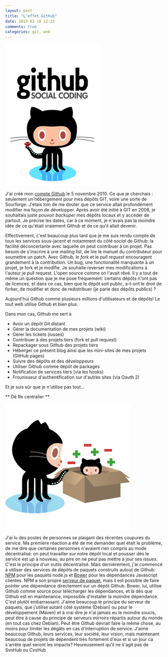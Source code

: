 ```yaml
---
layout: post
title: "L'effet Github"
date: 2013-02-18 12:33
comments: true
categories: git, web
---
```


![Github logo](../img/posts/images/github.png "Github")

J'ai créé mon [compte Github](https://github.com/krampstudio) le 5 novembre 2010. Ce que je cherchais : seulement un hébergement pour mes dépôts GIT, voire une sorte de Sourforge. J'étais loin de me douter que ce service allait profondément modifier ma façon de développer. Après avoir été initié à GIT en 2008, je souhaitais juste pouvoir _backuper_ mes dépôts locaux et y accéder de partout. Je précise les dates, car à ce moment, je n'avais pas la moindre idée de ce qu'était vraiement Github et de ce qu'il allait devenir.

<!-- more -->

Effectivement, c'est beaucoup plus tard que je me suis rendu compte de tous les services sous-jacent et notamment du côté _social_ de Github: la facilité déconcertante avec laquelle on peut contribuer à un projet. Pas besoin de s'inscrire à une mailing list, de lire le manuel du contributeur pour soumettre un patch. Avec Github, le _fork_ et le _pull request_  encouragent grandement à la contribution. Un bug, une fonctionalité manquante à un projet, je fork et je modifie. Je souhaite reverser mes modifications à l'auteur je pull request. L'open source comme on l'avait rêvé. Il y a tout de même un question que je me pose fréquement: certains dépôts n'ont pas de licences, et dans ce cas, bien que le dépôt soit public, a-t-ont le droit de forker, de modifier et donc de redistribuer (je parle des dépôts publics) ? 

Aujourd'hui Github comme plusieurs millions d'utilisateurs et de dépôts! Le tout web utilise Github et bien plus. 

Dans mon cas, Github me sert à

 * Avoir un dépôt Git distant
 * Gérer la documentation de mes projets (wiki)
 * Gérer les tickets (iusses)
 * Contribuer à des projets tiers (fork et pull request)
 * Repackager sous Github des projets tiers
 * Héberger ce présent blog ainsi que les mini-sites de mes projets (GitHub pages)
 * Suivre des dépôts et des développeurs
 * Utiliser Github comme dépôt de packages 
 * Notification de services tiers (via les hooks)
 * Frounisseur d'authentification sur d'autres sites (via Oauth 2)

Et je suis sûr que je n'utilise pas tout...

** Dé Re centralier **

![Octocat](../img/posts/images/setuptocat.png "Octocat")

J'ai lu des postes de personnes se plaigant des récentes coupures du service. Ma première réaction a été de me demander quel était le problème, de me dire que certaines personnes n'avaient rien compris au mode décentralisé: on peut travailler sur notre dépôt local et pousser dès le service est _up_ à nouveau, au pire on ne peut pas mettre à jour ses _issues_. C'est le principe d'un outils décentralisé. Mais dernièrement, j'ai commencé à utiliser des services de dépôts de paquets construits autout de Github: [NPM](http://npmjs.org) pour les paquets node.js et [Bower](http://twitter.github.com/bower) pour les dépendances Javascript clientes. NPM a son propre [serveur de paquet](http://registry.npmjs.org), mais il est possible de faire pointer une dépendance directement sur un dépôt Github. Bower, lui, utilise Github comme source pour télécharger les dépendances, et là dès que Github est en maintenance, impossible d'installer la moindre dépendance. C'est plutôt embarrassant. J'aime beaucoup le principe du serveur de paquets, que j'utilise autant côté système (Debian) ou pour le développement (Maven) et à vrai dire je n'ai jamais eu le moindre soucis, peut être à cause du principe de serveurs mirroirs répartis autour du monde (en tout cas chez Debian). Peut être Github devrait faire la même chose, au moins pour limiter les dégâts en cas d'interruption de service. J'aime beaucoup Github, leurs services, leur société, leur vision, mais maintenant beaucoup de projets de dépendent très fortement d'eux et si un jour ca s'arrête quel seront les impacts? Heureusement qu'il ne s'agit pas de SvnHub ou CvsHub  

